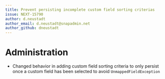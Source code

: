 ```yaml
---
title: Prevent persisting incomplete custom field sorting criterias
issue: NEXT-15790
author: d.neustadt
author_email: d.neustadt@snapadmin.net 
author_github: dneustadt
---
```

# Administration
* Changed behavior in adding custom field sorting criteria to only persist once a custom field has been selected to avoid `UnmappedFieldException`
